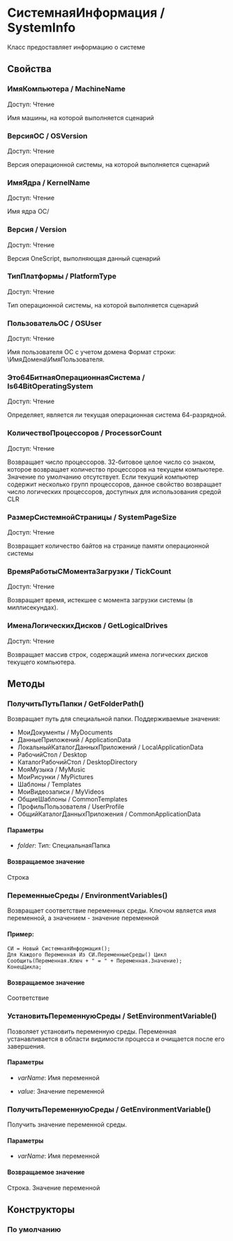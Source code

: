 
# СистемнаяИнформация / SystemInfo

    
    
Класс предоставляет информацию о системе


  
  
## Свойства
    
### ИмяКомпьютера / MachineName
Доступ: Чтение
    
    
Имя машины, на которой выполняется сценарий


  
  
### ВерсияОС / OSVersion
Доступ: Чтение
    
    
Версия операционной системы, на которой выполняется сценарий


  
  
### ИмяЯдра / KernelName
Доступ: Чтение
    
    
Имя ядра ОС/


  
  
### Версия / Version
Доступ: Чтение
    
    
Версия OneScript, выполняющая данный сценарий


  
  
### ТипПлатформы / PlatformType
Доступ: Чтение
    
    
Тип операционной системы, на которой выполняется сценарий


  
  
### ПользовательОС / OSUser
Доступ: Чтение
    
    
Имя пользователя ОС с учетом домена
Формат строки: \\ИмяДомена\ИмяПользователя.


  
  
### Это64БитнаяОперационнаяСистема / Is64BitOperatingSystem
Доступ: Чтение
    
    
Определяет, является ли текущая операционная система 64-разрядной.


  
  
### КоличествоПроцессоров / ProcessorCount
Доступ: Чтение
    
    
Возвращает число процессоров.
32-битовое целое число со знаком, которое возвращает количество процессоров на текущем компьютере.
Значение по умолчанию отсутствует. Если текущий компьютер содержит несколько групп процессоров,
данное свойство возвращает число логических процессоров, доступных для использования средой CLR


  
  
### РазмерСистемнойСтраницы / SystemPageSize
Доступ: Чтение
    
    
Возвращает количество байтов на странице памяти операционной системы


  
  
### ВремяРаботыСМоментаЗагрузки / TickCount
Доступ: Чтение
    
    
Возвращает время, истекшее с момента загрузки системы (в миллисекундах).


  
  
### ИменаЛогическихДисков / GetLogicalDrives
Доступ: Чтение
    
    
Возвращает массив строк, содержащий имена логических дисков текущего компьютера.


  
  
## Методы
    
### ПолучитьПутьПапки / GetFolderPath()
    
    
    
Возвращает путь для специальной папки. Поддерживаемые значения:

* МоиДокументы / MyDocuments
* ДанныеПриложений / ApplicationData
* ЛокальныйКаталогДанныхПриложений / LocalApplicationData
* РабочийСтол / Desktop
* КаталогРабочийСтол / DesktopDirectory
* МояМузыка / MyMusic
* МоиРисунки / MyPictures
* Шаблоны / Templates
* МоиВидеозаписи / MyVideos
* ОбщиеШаблоны / CommonTemplates
* ПрофильПользователя / UserProfile
* ОбщийКаталогДанныхПриложения / CommonApplicationData


  
  
#### Параметры

* *folder*: Тип: СпециальнаяПапка

#### Возвращаемое значение

Строка

  
### ПеременныеСреды / EnvironmentVariables()
    
    
    
Возвращает соответствие переменных среды. Ключом является имя переменной, а значением - значение переменной


  
  
#### Пример:
    СИ = Новый СистемнаяИнформация();
    Для Каждого Переменная Из СИ.ПеременныеСреды() Цикл
    Сообщить(Переменная.Ключ + " = " + Переменная.Значение);
    КонецЦикла;
    

#### Возвращаемое значение

Соответствие

  
### УстановитьПеременнуюСреды / SetEnvironmentVariable()
    
    
    
Позволяет установить переменную среды.
Переменная устанавливается в области видимости процесса и очищается после его завершения.


  
  
#### Параметры

* *varName*: Имя переменной

* *value*: Значение переменной

### ПолучитьПеременнуюСреды / GetEnvironmentVariable()
    
    
    
Получить значение переменной среды.


  
  
#### Параметры

* *varName*: Имя переменной

#### Возвращаемое значение

Строка. Значение переменной

  
## Конструкторы

  
### По умолчанию
